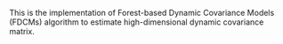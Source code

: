 This is the implementation of Forest-based Dynamic Covariance Models (FDCMs) algorithm to estimate high-dimensional dynamic covariance matrix.
